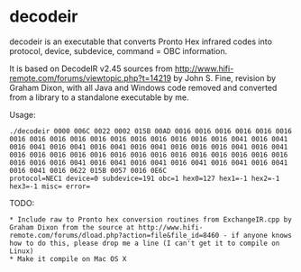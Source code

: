 decodeir
========

decodeir is an executable that converts Pronto Hex infrared codes into protocol, device, subdevice, command = OBC information. 

It is based on  DecodeIR v2.45 sources from http://www.hifi-remote.com/forums/viewtopic.php?t=14219 by John S. Fine, revision by Graham Dixon, with all Java and Windows code removed and converted from a library to a standalone executable by me.

Usage:
```
./decodeir 0000 006C 0022 0002 015B 00AD 0016 0016 0016 0016 0016 0016 0016 0016 0016 0016 0016 0016 0016 0016 0016 0016 0016 0041 0016 0041 0016 0041 0016 0041 0016 0041 0016 0041 0016 0016 0016 0041 0016 0041 0016 0016 0016 0016 0016 0016 0016 0016 0016 0016 0016 0016 0016 0016 0016 0016 0016 0041 0016 0041 0016 0041 0016 0041 0016 0041 0016 0041 0016 0041 0016 0622 015B 0057 0016 0E6C
protocol=NEC1 device=0 subdevice=191 obc=1 hex0=127 hex1=-1 hex2=-1 hex3=-1 misc= error=
```

TODO: 

    * Include raw to Pronto hex conversion routines from ExchangeIR.cpp by Graham Dixon from the source at http://www.hifi-remote.com/forums/dload.php?action=file&file_id=8460 - if anyone knows how to do this, please drop me a line (I can't get it to compile on Linux)
    * Make it compile on Mac OS X
